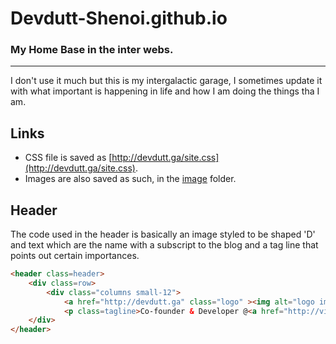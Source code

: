 # Devdutt-Shenoi.github.io
### My Home Base in the inter webs.
_____
I don't use it much but this is my intergalactic garage, I sometimes update it with what important is happening in life and how I am doing the things tha I am.


## Links
* CSS file is saved as  [http://devdutt.ga/site.css](http://devdutt.ga/site.css).
* Images are also saved as such, in the [image](http://devdutt.ga/imgaes) folder.

## Header
The code used in the header is basically an image styled to be shaped 'D' and text which are the name with a subscript to the blog and a tag line that points out certain importances.

```html
<header class=header>
    <div class=row>
        <div class="columns small-12">
            <a href="http://devdutt.ga" class="logo" ><img alt="logo image" src="http://devdutt.ga/images/photo.jpg"> <span>devdutt Shenoi</span> </a><a href="http://devdutt.ga/blog" class="radius super-script"> Blog</a>
            <p class=tagline>Co-founder & Developer @<a href="http://vimag.vv.si"> V!</a></div>
    </div>
</header>
```

